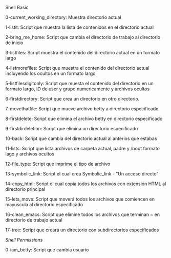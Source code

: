 Shell Basic

0-current_working_directory: Muestra directorio actual

1-listit: Script que muestra la lista de contenidos en el directorio actual

2-bring_me_home: Script que cambia el directorio de trabajo al directorio de inicio

3-listfiles: Script muestra el contenido del directorio actual en un formato largo

4-listmorefiles: Script que muestra el contenido del directorio actual incluyendo los ocultos en un formato largo

5-listfilesdigitonly: Script que muesta el contenido del directorio en un formato largo, ID de user y grupo numericamente y archivos ocultos

6-firstdirectory: Script que crea un directorio en otro directorio.

7-movethatfile: Script que mueve archivo betty a directorio especificado

8-firstdelete: Script que elimina el archivo betty en directorio especificado

9-firstdirdeletion: Script que elimina un directorio especificado

10-back: Script que cambia del directorio actual al anterios que estabas

11-lists: Script que lista archivos de carpeta actual, padre y /boot formato lago y archivos ocultos

12-file_type: Script que imprime el tipo de archivo

13-symbolic_link: Script el cual crea Symbolic_link - "Un acceso directo"

14-copy_html: Script el cual copia todos los archivos con extensión HTML al directorio principal

15-lets_move: Script que moverá todos los archivos que comiencen en mayuscula al directorio especificado

16-clean_emacs: Script que elimine todos los archivos que terminan ~ en directorio de trabajo actual

17-tree: Script que creará un directorio con subdirectorios especificados

*Shell Permissions*

0-iam_betty: Script que cambia usuario 
